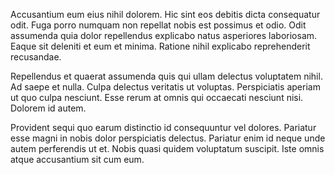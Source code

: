 Accusantium eum eius nihil dolorem. Hic sint eos debitis dicta consequatur odit. Fuga porro numquam non repellat nobis est possimus et odio. Odit assumenda quia dolor repellendus explicabo natus asperiores laboriosam. Eaque sit deleniti et eum et minima. Ratione nihil explicabo reprehenderit recusandae.
 Repellendus et quaerat assumenda quis qui ullam delectus voluptatem nihil. Ad saepe et nulla. Culpa delectus veritatis ut voluptas. Perspiciatis aperiam ut quo culpa nesciunt. Esse rerum at omnis qui occaecati nesciunt nisi. Dolorem id autem.
 Provident sequi quo earum distinctio id consequuntur vel dolores. Pariatur esse magni in nobis dolor perspiciatis delectus. Pariatur enim id neque unde autem perferendis ut et. Nobis quasi quidem voluptatum suscipit. Iste omnis atque accusantium sit cum eum.